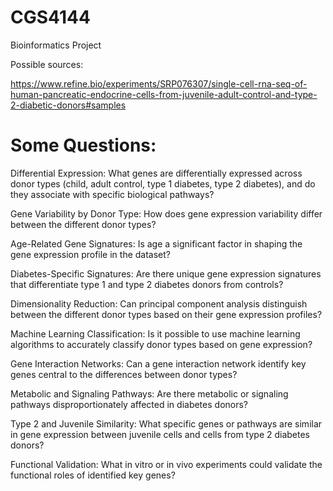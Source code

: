 # CGS4144
Bioinformatics Project

Possible sources:

https://www.refine.bio/experiments/SRP076307/single-cell-rna-seq-of-human-pancreatic-endocrine-cells-from-juvenile-adult-control-and-type-2-diabetic-donors#samples


# Some Questions:

Differential Expression: What genes are differentially expressed across donor types (child, adult control, type 1 diabetes, type 2 diabetes), and do they associate with specific biological pathways?

Gene Variability by Donor Type: How does gene expression variability differ between the different donor types?

Age-Related Gene Signatures: Is age a significant factor in shaping the gene expression profile in the dataset?

Diabetes-Specific Signatures: Are there unique gene expression signatures that differentiate type 1 and type 2 diabetes donors from controls?

Dimensionality Reduction: Can principal component analysis distinguish between the different donor types based on their gene expression profiles?

Machine Learning Classification: Is it possible to use machine learning algorithms to accurately classify donor types based on gene expression?

Gene Interaction Networks: Can a gene interaction network identify key genes central to the differences between donor types?

Metabolic and Signaling Pathways: Are there metabolic or signaling pathways disproportionately affected in diabetes donors?

Type 2 and Juvenile Similarity: What specific genes or pathways are similar in gene expression between juvenile cells and cells from type 2 diabetes donors?

Functional Validation: What in vitro or in vivo experiments could validate the functional roles of identified key genes?
